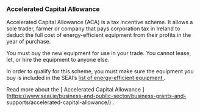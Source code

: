 ###  Accelerated Capital Allowance

Accelerated Capital Allowance (ACA) is a tax incentive scheme. It allows a
sole trader, farmer or company that pays corporation tax in Ireland to deduct
the full cost of energy-efficient equipment from their profits in the year of
purchase.

You must buy the new equipment for use in your trade. You cannot lease, let,
or hire the equipment to anyone else.

In order to qualify for this scheme, you must make sure the equipment you buy
is included in the SEAI’s [ list of energy-efficient equipment
](https://triplee.seai.ie/AcaProducts/Search.aspx) .

Read more about the [ Accelerated Capital Allowance
](https://www.seai.ie/business-and-public-sector/business-grants-and-
supports/accelerated-capital-allowance/) .
